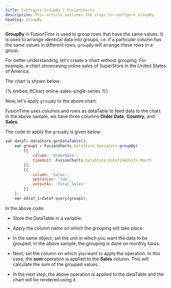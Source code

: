 ```yaml
---
title: Configure GroupBy | FusionCharts
description: This article outlines the steps to configure GroupBy.
heading: GroupBy
---
```


**GroupBy** in FusionTime is used to group rows that have the same values. It is used to arrange identical data into groups, i.e. if a particular column has the same values in different rows, `groupBy` will arrange these rows in a group.

For better understanding, let's create a chart without grouping. For example, a chart showcasing online sales of SuperStore in the United States of America.

The chart is shown below:

{% embed_ftChart online-sales-single-series %}

Now, let's apply `groupBy` to the above chart.

FusionTime uses columns and rows as dataTable to feed data to the chart. In the above sample, we have three columns **Order Date**, **Country**, and **Sales**.

The code to apply the `groupBy` is given below:

```javascript
var dataT= dataStore.getDataTable();
    var group1 = FusionCharts.DataStore.Operators.groupBy(
        [{
            column: 'OrderDate',
            timeUnit: FusionCharts.DataStore.DatetimeUnits.Month
        }],
        [{
            column: 'Sales',
            operation: 'sum',
            outputAs: 'Total_Sales'
        }]
    );
    var dataT_1=dataT.query(group1);
```

In the above code:

* Store the DataTable in a variable.

* Apply the column name on which the grouping will take place.

* In the same object, set the unit in which you want the data to be grouped. In the above sample, the grouping is done on monthly basis.

* Next, set the column on which you want to apply the operation. In this case, the **sum** operation is applied to the **Sales** column. This will calculate the sum of the grouped values.

* In the next step, the above operation is applied to the dataTable and the chart will be rendered using it.
